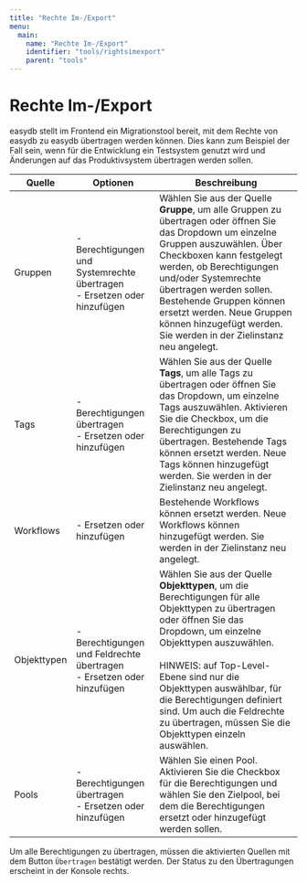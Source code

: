 ```yaml
---
title: "Rechte Im-/Export"
menu:
  main:
    name: "Rechte Im-/Export"
    identifier: "tools/rightsimexport"
    parent: "tools"
---
```

# Rechte Im-/Export

easydb stellt im Frontend ein Migrationstool bereit, mit dem Rechte von easydb zu easydb übertragen werden können. Dies kann zum Beispiel der Fall sein, wenn für die Entwicklung ein Testsystem genutzt wird und Änderungen auf das Produktivsystem übertragen werden sollen. 


| Quelle      | Optionen                                                     | Beschreibung                                                 |
| ----------- | ------------------------------------------------------------ | ------------------------------------------------------------ |
| Gruppen     | - Berechtigungen und Systemrechte übertragen <br> - Ersetzen oder hinzufügen | Wählen Sie aus der Quelle **Gruppe**, um alle Gruppen zu übertragen oder öffnen Sie das Dropdown um einzelne Gruppen auszuwählen. Über Checkboxen kann festgelegt werden, ob Berechtigungen und/oder Systemrechte übertragen werden sollen. Bestehende Gruppen können ersetzt werden. Neue Gruppen können hinzugefügt werden. Sie werden in der Zielinstanz neu angelegt. |
| Tags        | - Berechtigungen übertragen <br> - Ersetzen oder hinzufügen  | Wählen Sie aus der Quelle **Tags**, um alle Tags zu übertragen oder öffnen Sie das Dropdown, um einzelne Tags auszuwählen. Aktivieren Sie die Checkbox, um die Berechtigungen zu übertragen. Bestehende Tags können ersetzt werden. Neue Tags können hinzugefügt werden. Sie werden in der Zielinstanz neu angelegt. |
| Workflows   | - Ersetzen oder hinzufügen                                   | Bestehende Workflows können ersetzt werden. Neue Workflows können hinzugefügt werden. Sie werden in der Zielinstanz neu angelegt. |
| Objekttypen | - Berechtigungen und Feldrechte übertragen <br> - Ersetzen oder hinzufügen | Wählen Sie aus der Quelle **Objekttypen**, um die Berechtigungen für alle Objekttypen zu übertragen oder öffnen Sie das Dropdown, um einzelne Objekttypen auszuwählen. <br><br> HINWEIS: auf Top-Level-Ebene sind nur die Objekttypen auswählbar, für die Berechtigungen definiert sind. Um auch die Feldrechte zu übertragen, müssen Sie die Objekttypen einzeln auswählen. |
| Pools       | - Berechtigungen übertragen <br> - Ersetzen oder hinzufügen  | Wählen Sie einen Pool. Aktivieren Sie die Checkbox für die Berechtigungen und wählen Sie den Zielpool, bei dem die Berechtigungen ersetzt oder hinzugefügt werden sollen. |

Um alle Berechtigungen zu übertragen, müssen die aktivierten Quellen mit dem Button <code class="button">Übertragen</code> bestätigt werden. Der Status zu den Übertragungen erscheint in der Konsole rechts.